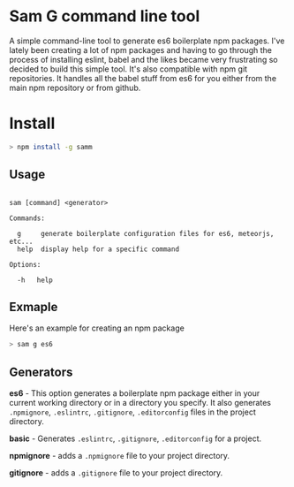 # Sam G command line tool

A simple command-line tool to generate es6 boilerplate npm packages. I've lately been creating a lot of npm packages and having to go through the process of installing eslint, babel and the likes became very frustrating so decided to build this simple tool. It's also compatible with npm git repositories. It handles all the babel stuff from es6 for you either from the main npm repository or from github.

# Install

```bash
> npm install -g samm
```


## Usage

```

sam [command] <generator>

Commands:

  g     generate boilerplate configuration files for es6, meteorjs, etc...
  help  display help for a specific command

Options:

  -h   help

```


## Exmaple

Here's an example for creating an npm package

```bash
> sam g es6
```

## Generators

**es6** - This option generates a boilerplate npm package either in your current working directory or in a directory you specify. It also generates `.npmignore`, `.eslintrc`, `.gitignore`, `.editorconfig` files in the project directory.

**basic** - Generates `.eslintrc`, `.gitignore`, `.editorconfig` for a project.

**npmignore** - adds a `.npmignore` file to your project directory.

**gitignore** - adds a `.gitignore` file to your project directory.

